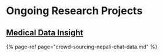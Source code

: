 # Ongoing Research Projects

## [Medical Data Insight](https://kucc.gitbook.io/medicaldatainsight/)

{% page-ref page="crowd-sourcing-nepali-chat-data.md" %}



